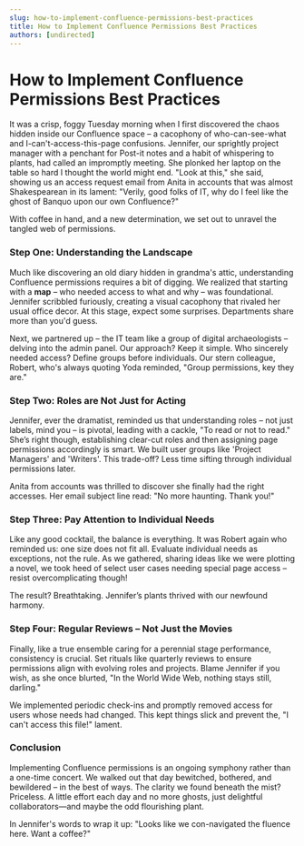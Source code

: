 ```yaml
---
slug: how-to-implement-confluence-permissions-best-practices
title: How to Implement Confluence Permissions Best Practices
authors: [undirected]
---
```



# How to Implement Confluence Permissions Best Practices

It was a crisp, foggy Tuesday morning when I first discovered the chaos hidden inside our Confluence space – a cacophony of who-can-see-what and I-can't-access-this-page confusions. Jennifer, our sprightly project manager with a penchant for Post-it notes and a habit of whispering to plants, had called an impromptly meeting. She plonked her laptop on the table so hard I thought the world might end. "Look at this," she said, showing us an access request email from Anita in accounts that was almost Shakespearean in its lament: "Verily, good folks of IT, why do I feel like the ghost of Banquo upon our own Confluence?"

With coffee in hand, and a new determination, we set out to unravel the tangled web of permissions.

### Step One: Understanding the Landscape

Much like discovering an old diary hidden in grandma's attic, understanding Confluence permissions requires a bit of digging. We realized that starting with a **map** – who needed access to what and why – was foundational. Jennifer scribbled furiously, creating a visual cacophony that rivaled her usual office decor. At this stage, expect some surprises. Departments share more than you'd guess. 

Next, we partnered up – the IT team like a group of digital archaeologists – delving into the admin panel. Our approach? Keep it simple. Who sincerely needed access? Define groups before individuals. Our stern colleague, Robert, who's always quoting Yoda reminded, "Group permissions, key they are."

### Step Two: Roles are Not Just for Acting

Jennifer, ever the dramatist, reminded us that understanding roles – not just labels, mind you – is pivotal, leading with a cackle, "To read or not to read." She’s right though, establishing clear-cut roles and then assigning page permissions accordingly is smart. We built user groups like 'Project Managers' and 'Writers'. This trade-off? Less time sifting through individual permissions later. 

Anita from accounts was thrilled to discover she finally had the right accesses. Her email subject line read: "No more haunting. Thank you!"

### Step Three: Pay Attention to Individual Needs

Like any good cocktail, the balance is everything. It was Robert again who reminded us: one size does not fit all. Evaluate individual needs as exceptions, not the rule. As we gathered, sharing ideas like we were plotting a novel, we took heed of select user cases needing special page access – resist overcomplicating though!

The result? Breathtaking. Jennifer’s plants thrived with our newfound harmony.

### Step Four: Regular Reviews – Not Just the Movies

Finally, like a true ensemble caring for a perennial stage performance, consistency is crucial. Set rituals like quarterly reviews to ensure permissions align with evolving roles and projects. Blame Jennifer if you wish, as she once blurted, "In the World Wide Web, nothing stays still, darling."

We implemented periodic check-ins and promptly removed access for users whose needs had changed. This kept things slick and prevent the, "I can't access this file!" lament.

### Conclusion

Implementing Confluence permissions is an ongoing symphony rather than a one-time concert. We walked out that day bewitched, bothered, and bewildered – in the best of ways. The clarity we found beneath the mist? Priceless. A little effort each day and no more ghosts, just delightful collaborators—and maybe the odd flourishing plant.

In Jennifer's words to wrap it up: "Looks like we con-navigated the fluence here. Want a coffee?"

